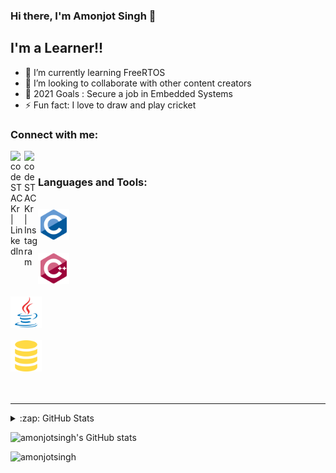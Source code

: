 ### Hi there, I'm Amonjot Singh 👋

## I'm a Learner!!

- 🌱 I’m currently learning FreeRTOS
- 👯 I’m looking to collaborate with other content creators
- 🥅 2021 Goals : Secure a job in Embedded Systems
- ⚡ Fun fact: I love to draw and play cricket

### Connect with me:

[<img align="left" alt="codeSTACKr | LinkedIn" width="22px" src="https://cdn.jsdelivr.net/npm/simple-icons@v3/icons/linkedin.svg" />][linkedin]
[<img align="left" alt="codeSTACKr | Instagram" width="22px" src="https://cdn.jsdelivr.net/npm/simple-icons@v3/icons/instagram.svg" />][instagram]

<br />

### Languages and Tools:

 <code> <img height="50" src="https://raw.githubusercontent.com/devicons/devicon/master/icons/c/c-original.svg"> </code>
 <code> <img height="50" src="https://raw.githubusercontent.com/devicons/devicon/master/icons/cplusplus/cplusplus-original.svg"> </code>
 <code> <img height="50" src="https://raw.githubusercontent.com/devicons/devicon/master/icons/java/java-original.svg"> </code>
 <code> <img height="50" src="https://raw.githubusercontent.com/devicons/devicon/master/icons/sql/sql-original.svg"> </code>
<br />
<br />

---


<details>
  <summary>:zap: GitHub Stats</summary>

  <img align="left" alt="codeSTACKr's GitHub Stats" src="https://github-readme-stats.codestackr.vercel.app/api?username=codeSTACKr&show_icons=true&hide_border=true" />

</details>

[instagram]: https://www.instagram.com/chhinajot/
[linkedin]: https://www.linkedin.com/in/amonjot-singh-chhina-244b491b3/

![amonjotsingh's GitHub stats](https://github-readme-stats.vercel.app/api?username=amonjotsingh&show_icons=true&theme=radical)
<p><img align="left" src="https://github-readme-stats.vercel.app/api/top-langs?username=amonjotsingh&show_icons=true&locale=en&layout=compact" alt="amonjotsingh" /></p>


